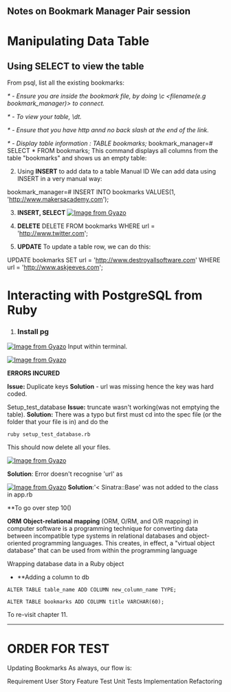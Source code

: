 ## Notes on Bookmark Manager Pair session

# Manipulating Data Table
## Using SELECT to view the table
From psql, list all the existing bookmarks:

_* - Ensure you are inside the bookmark file, by doing \c <filename(e.g bookmark_manager)> to connect._

_* - To view your table, \dt._

_* - Ensure that you have http annd no back slash at the end of the link._

_* - Display table information : TABLE bookmarks;_
bookmark_manager=# SELECT * FROM bookmarks;
This command displays all columns from the table "bookmarks" and shows us an empty table:

2. Using **INSERT** to add data to a table
Manual ID
We can add data using INSERT in a very manual way:

bookmark_manager=# INSERT INTO bookmarks VALUES(1, 'http://www.makersacademy.com');

3. **INSERT, SELECT**
[![Image from Gyazo](https://i.gyazo.com/e90b7e0c80bda842bca79668666a265b.png)](https://gyazo.com/e90b7e0c80bda842bca79668666a265b)

4. **DELETE**
DELETE FROM bookmarks WHERE url = 'http://www.twitter.com';

5. **UPDATE**
To update a table row, we can do this:

UPDATE bookmarks SET url = 'http://www.destroyallsoftware.com' WHERE url = 'http://www.askjeeves.com';

# Interacting with PostgreSQL from Ruby

 1. ### Install pg
[![Image from Gyazo](https://i.gyazo.com/ba1ef3d9f3a448938f660506b5dd777e.png)](https://gyazo.com/ba1ef3d9f3a448938f660506b5dd777e)
Input <bundle install> within terminal.

[![Image from Gyazo](https://i.gyazo.com/f9e8678de777d4ace20eca9a9387a753.png)](https://gyazo.com/f9e8678de777d4ace20eca9a9387a753)


**ERRORS INCURED**

**Issue:** Duplicate keys 
**Solution** - url was missing hence the key was hard coded.

Setup_test_database 
**Issue:** truncate wasn't working(was not emptying the table). 
**Solution:** There was a typo but first must cd into the spec file (or the folder that your file is in) and do the 
```
ruby setup_test_database.rb
```
This should now delete all your files.

[![Image from Gyazo](https://i.gyazo.com/a80cbe09bb267a751ab1f72bdd39f065.png)](https://gyazo.com/a80cbe09bb267a751ab1f72bdd39f065)

**Solution**: Error doesn't recognise 'url' as

[![Image from Gyazo](https://i.gyazo.com/5d6e6c4d8194e32336e4480b16e97ee8.png)](https://gyazo.com/5d6e6c4d8194e32336e4480b16e97ee8)
**Solution**:'< Sinatra::Base' was not added to the class in app.rb


**To go over step 10()

**ORM**
**Object-relational mapping** (ORM, O/RM, and O/R mapping) in computer software is a programming technique for converting data between incompatible type systems in relational databases and object-oriented programming languages. This creates, in effect, a "virtual object database" that can be used from within the programming language


Wrapping database data in a Ruby object

- **Adding a column to db
```
ALTER TABLE table_name ADD COLUMN new_column_name TYPE;

ALTER TABLE bookmarks ADD COLUMN title VARCHAR(60);
```

To re-visit chapter 11.

---
# ORDER FOR TEST
Updating Bookmarks
As always, our flow is:

Requirement
User Story
Feature Test
Unit Tests
Implementation
Refactoring